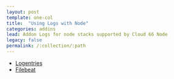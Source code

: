 ```yaml
---
layout: post
template: one-col
title:  "Using Logs with Node"
categories: addins
lead: Addon Logs for node stacks supported by Cloud 66 Node
legacy: false
permalink: /:collection/:path
---
```


- [Logentries](logentries.html)
- [Filebeat](filebeat.html)
